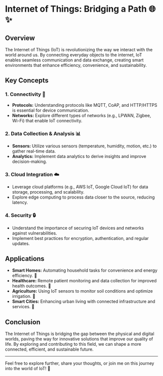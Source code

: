 # Internet of Things: Bridging a Path 🌐✨

## Overview

The Internet of Things (IoT) is revolutionizing the way we interact with the world around us. By connecting everyday objects to the internet, IoT enables seamless communication and data exchange, creating smart environments that enhance efficiency, convenience, and sustainability. 

## Key Concepts

### 1. **Connectivity** 📶
   - **Protocols:** Understanding protocols like MQTT, CoAP, and HTTP/HTTPS is essential for device communication.
   - **Networks:** Explore different types of networks (e.g., LPWAN, Zigbee, Wi-Fi) that enable IoT connectivity.

### 2. **Data Collection & Analysis** 📊
   - **Sensors:** Utilize various sensors (temperature, humidity, motion, etc.) to gather real-time data.
   - **Analytics:** Implement data analytics to derive insights and improve decision-making.

### 3. **Cloud Integration** ☁️
   - Leverage cloud platforms (e.g., AWS IoT, Google Cloud IoT) for data storage, processing, and scalability.
   - Explore edge computing to process data closer to the source, reducing latency.

### 4. **Security** 🔒
   - Understand the importance of securing IoT devices and networks against vulnerabilities.
   - Implement best practices for encryption, authentication, and regular updates.

## Applications

- **Smart Homes:** Automating household tasks for convenience and energy efficiency. 🏡
- **Healthcare:** Remote patient monitoring and data collection for improved health outcomes. 🏥
- **Agriculture:** Using IoT sensors to monitor soil conditions and optimize irrigation. 🌱
- **Smart Cities:** Enhancing urban living with connected infrastructure and services. 🌆

## Conclusion

The Internet of Things is bridging the gap between the physical and digital worlds, paving the way for innovative solutions that improve our quality of life. By exploring and contributing to this field, we can shape a more connected, efficient, and sustainable future. 

---

Feel free to explore further, share your thoughts, or join me on this journey into the world of IoT! 🚀
